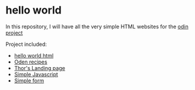 # hello world 

In this repository, I will have all the very simple HTML websites for the [odin project](https://www.theodinproject.com)

Project included:
- [hello world html](https://jeremie-r.github.io/OdenProject_SimpleWebsite/HelloWorld/index.html)
- [Oden recipes](https://jeremie-r.github.io/OdenProject_SimpleWebsite/OdenRecipes/index.html)
- [Thor's Landing page](https://jeremie-r.github.io/OdenProject_SimpleWebsite/LandingPage/index.html)
- [Simple Javascript](https://jeremie-r.github.io/OdenProject_SimpleWebsite/EarlyJavascript/index.html)
- [Simple form](https://jeremie-r.github.io/OdenProject_SimpleWebsite/Form/index.html)

